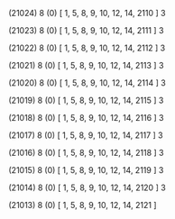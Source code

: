 (21024) 8 (0) [ 1, 5, 8, 9, 10, 12, 14, 2110 ] 3 


(21023) 8 (0) [ 1, 5, 8, 9, 10, 12, 14, 2111 ] 3 


(21022) 8 (0) [ 1, 5, 8, 9, 10, 12, 14, 2112 ] 3 


(21021) 8 (0) [ 1, 5, 8, 9, 10, 12, 14, 2113 ] 3 


(21020) 8 (0) [ 1, 5, 8, 9, 10, 12, 14, 2114 ] 3 


(21019) 8 (0) [ 1, 5, 8, 9, 10, 12, 14, 2115 ] 3 


(21018) 8 (0) [ 1, 5, 8, 9, 10, 12, 14, 2116 ] 3 


(21017) 8 (0) [ 1, 5, 8, 9, 10, 12, 14, 2117 ] 3 


(21016) 8 (0) [ 1, 5, 8, 9, 10, 12, 14, 2118 ] 3 


(21015) 8 (0) [ 1, 5, 8, 9, 10, 12, 14, 2119 ] 3 


(21014) 8 (0) [ 1, 5, 8, 9, 10, 12, 14, 2120 ] 3 


(21013) 8 (0) [ 1, 5, 8, 9, 10, 12, 14, 2121 ]  

